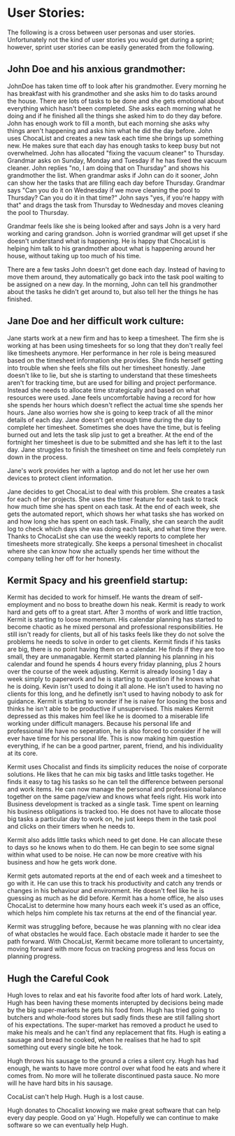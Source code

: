 # User Stories:
The following is a cross between user personas and user stories. 
Unfortunately not the kind of user stories you would get during a sprint; however, sprint user stories can be easily generated from the following.


## John Doe and his anxious grandmother: 

JohnDoe has taken time off to look after his grandmother. Every morning he has breakfast with his grandmother and she asks him to do tasks around the house.
There are lots of tasks to be done and she gets emotional about everything which hasn't been completed. She asks each morning what he doing and if he finished
all the things she asked him to do they day before. John has enough work to fill a month, but each morning she asks why things aren't happening and 
asks him what he did the day before.
John uses ChocaList and creates a new task each time she brings up something new. He makes sure that each day has enough tasks to keep busy but not overwhelmed.
John has allocated "fixing the vacuum cleaner" to Thursday. Grandmar asks on Sunday, Monday and Tuesday if he has fixed the vacuum cleaner. John replies
"no, I am doing that on Thursday" and shows his grandmother the list. When grandmar asks if John can do it sooner, John can show her the tasks that are filling
each day before Thursday. Grandmar says "Can you do it on Wednesday if we move cleaning the pool to Thursday? Can you do it in that time?" John says "yes, 
if you're happy with that" and drags the task from Thursday to Wednesday and moves cleaning the pool to Thursday.

Grandmar feels like she is being looked after and says John is a very hard working and caring grandson. 
John is worried grandmar will get upset if she doesn't understand what is happening. He is happy that ChocaList is helping him talk to his grandmother about
what is happening around her house, without taking up too much of his time.

There are a few tasks John doesn't get done each day. Instead of having to move them around, they automatically go back into the task pool waiting to be assigned on a new day.
In the morning, John can tell his grandmother about the tasks he didn't get around to, but also tell her the things he has finished.



## Jane Doe and her difficult work culture:

Jane starts work at a new firm and has to keep a timesheet. The firm she is working at has been using timesheets for so long that they don't really feel
like timesheets anymore. Her performance in her role is being measured based on the timesheet information she provides. She finds herself getting into trouble
when she feels she fills out her timesheet honestly. Jane doesn't like to lie, but she is starting to understand that these timesheets aren't for 
tracking time, but are used for billing and project performance. Instead she needs to allocate time strategically and based on what resources were used.
Jane feels uncomfortable having a record for how she spends her hours which doesn't reflect the actual time she spends her hours. Jane also worries how
she is going to keep track of all the minor details of each day.
Jane doesn't get enough time during the day to complete her timesheet. Sometimes she does have the time, but is feeling burned out and lets the task slip
just to get a breather. At the end of the fortnight her timesheet is due to be submitted and she has left it to the last day. Jane struggles to finish the
timesheet on time and feels completely run down in the process.

Jane's work provides her with a laptop and do not let her use her own devices to protect client information.

Jane decides to get ChocaList to deal with this problem. She creates a task for each of her projects. She uses the timer feature for each task to track how much time
she has spent on each task. At the end of each week, she gets the automated report, which shows her what tasks she has worked on and how long she has spent on each 
task. Finally, she can search the audit log to check which days she was doing each task, and what time they were.
Thanks to ChocaList she can use the weekly reports to complete her timesheets more strategically. She keeps a personal timesheet in chocalist where she can 
know how she actually spends her time without the company telling her off for her honesty.



## Kermit Spacy and his greenfield startup:

Kermit has decided to work for himself. He wants the dream of self-employment and no boss to breathe down his neak. Kermit is ready to work hard and gets off to
a great start. After 3 months of work and little traction, Kermit is starting to loose momentum. His calendar planning has started to become chaotic as he 
mixed personal and professional responsibilities. He still isn't ready for clients, but all of his tasks feels like they do not solve the problems he needs to 
solve in order to get clients.
Kermit finds if his tasks are big, there is no point having them on a calendar. He finds if they are too small, they are unmanagable. Kermit started planning his 
planning in his calendar and found he spends 4 hours every friday planning, plus 2 hours over the course of the week adjusting. Kermit is already loosing 1 day a 
week simply to paperwork and he is starting to question if he knows what he is doing. Kevin isn't used to doing it all alone. He isn't used to having no clients 
for this long, and he definetly isn't used to having nobody to ask for guidance. Kermit is starting to wonder if he is naive for loosing the boss and thinks
he isn't able to be productive if unsupervised. This makes Kermit depressed as this makes him feel like he is doomed to a miserable life working under difficult managers.
Because his personal life and professional life have no seperation, he is also forced to consider if he will ever have time for his personal life.
This is now making him question everything, if he can be a good partner, parent, friend, and his individuality at its core.

Kermit uses Chocalist and finds its simplicity reduces the noise of corporate solutions. He likes that he can mix big tasks and little tasks together.
He finds it easy to tag his tasks so he can tell the difference between personal and work items. He can now manage the personal and professional balance together on the 
same page/view and knows what feels right. His work into Business development is tracked as a single task. Time spent on learning his business obligations 
is tracked too. He does not have to allocate those big tasks a particular day to work on, he just keeps them in the task pool and clicks on their timers when he needs to.

Kermit also adds little tasks which need to get done. He can allocate these to days so he knows when to do them. He can begin to see some 
signal within what used to be noise. He can now be more creative with his business and how he gets work done.

Kermit gets automated reports at the end of each week and a timesheet to go with it. He can use this to track his productivity and catch any trends or changes in his
behaviour and environment. He doesn't feel like he is guessing as much as he did before. Kermit has a home office, he also uses ChocaList to determine how many hours 
each week it's used as an office, which helps him complete his tax returns at the end of the financial year.

Kermit was struggling before, because he was planning with no clear idea of what obstacles he would face. Each obstacle made it harder to see the path forward.
With ChocaList, Kermit became more tollerant to uncertainty, moving forward with more focus on tracking progress and less focus on planning progress.



## Hugh the Careful Cook

Hugh loves to relax and eat his favorite food after lots of hard work. Lately, Hugh has been having these moments interupted by decisions being made by
the big super-markets he gets his food from. Hugh has tried going to butchers and whole-food stores but sadly finds these are still falling short of 
his expectations. The super-market has removed a product he used to make his meals and he can't find any replacement that fits.
Hugh is eating a sausage and bread he cooked, when he realises that he had to spit something out every single bite he took.

Hugh throws his sausage to the ground a cries a silent cry. Hugh has had enough, he wants to have more control over what food he eats and where it comes from.
No more will he tollerate discontinued pasta sauce. No more will he have hard bits in his sausage.

CocaList can't help Hugh. Hugh is a lost cause.

Hugh donates to Chocalist knowing we make great software that can help every day people. Good on ya' Hugh. 
Hopefully we can continue to make software so we can eventually help Hugh.